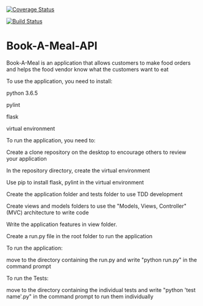 [![Coverage Status](https://coveralls.io/repos/github/emukungu/Book-A-Meal-API/badge.svg?branch=dev)](https://coveralls.io/github/emukungu/Book-A-Meal-API?branch=dev)

[![Build Status](https://travis-ci.org/emukungu/Book-A-Meal-API.svg?branch=dev)](https://travis-ci.org/emukungu/Book-A-Meal-API)

# Book-A-Meal-API

Book-A-Meal is an application that allows customers to make food orders and helps the food vendor know what the customers want to eat

To use the application, you need to install:

python 3.6.5

pylint

flask

virtual environment

To run the application, you need to:

Create a clone repository on the desktop to encourage others to review your application

In the repository directory, create the virtual environment

Use pip to install flask, pylint in the virtual environment

Create the application folder and tests folder to use TDD development

Create views and models folders to use the "Models, Views, Controller" (MVC) architecture to write code

Write the application features in view folder.

Create a run.py file in the root folder to run the application

To run the application:

move to the directory containing the run.py and write "python run.py" in the command prompt

To run the Tests:

move to the directory containing the individual tests and write "python 'test name'.py" in the command prompt to run them individually